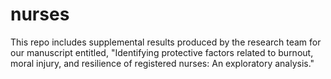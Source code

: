 # nurses

This repo includes supplemental results produced by the research team for our manuscript entitled, "Identifying protective factors related to burnout, moral injury, and resilience of registered nurses: An exploratory analysis."
